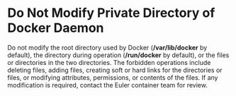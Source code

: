 # Do Not Modify Private Directory of Docker Daemon<a name="EN-US_TOPIC_0184808206"></a>

Do not modify the root directory used by Docker \(**/var/lib/docker**  by default\), the directory during operation \(**/run/docker**  by default\), or the files or directories in the two directories. The forbidden operations include deleting files, adding files, creating soft or hard links for the directories or files, or modifying attributes, permissions, or contents of the files. If any modification is required, contact the Euler container team for review.

